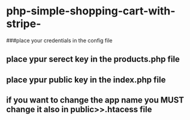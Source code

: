 # php-simple-shopping-cart-with-stripe-



###place your credentials in the config file

## place ypur serect key in the products.php file

## place ypur public key in the index.php file  

## if you want to change the app name you **MUST** change it also in public>>.htacess file 
